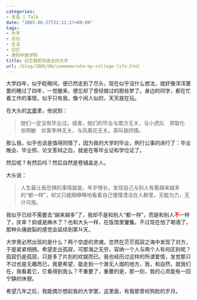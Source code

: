 ```yaml
---
categories:
- 言吾 | Talk
date: "2005-06-27T22:12:27+08:00"
tags:
- 大学
- 日记
- 生活
- 记忆
- 贵阳中医学院
title: 纪念我即将逝去的大学
url: /blog/2005/06/commemorate-my-college-life.html
---
```

大学四年，似乎眨眼间，便已然走到了尽头，现在似乎没什么想法，就好像浑浑噩噩的睡过了四年，一觉醒来，便忘却了曾经做过的那些梦了。身边的同学，都在忙着工作的事情，似乎只有我，像个闲人似的，天天就在玩。

在大头的[文章][1]里，他说到：

> 她们一定没有毕业过。或者，她们的毕业与南方无关，与小虎队　郑智化　张明敏　优客李林无关，与凤凰花无关。真叫我同情。

那么我，似乎也该是值得同情了，因为我的大学的毕业，例行公事的进行了：毕业晚会、毕业照、论文答辩之后，就是在等毕业证和学位证了。

然后呢？有然后吗？然后自然是卷铺盖走人。

<!--more-->

大头说：

> 人生最让我恐惧的事情就是，年岁增长，发现自己与别人有着越来越多的“都一样”，却又只能眼睁睁地看着自己慢慢湮没在人群里，无能为力，无计可施。

我似乎已经不需要去“越来越多”了，我却不是和别人“都一样”，而是和别人<span style="color: red">**不**</span>一样了，庆幸？抑或是麻木了？也和大头一样，在饭馆里饕餮。不过现在怕了喝酒了，那种头痛欲裂的感觉会延续到第Ｎ天。

大学里必然出现的是什么？两个空虚的灵魂，忽然在茫茫孤寂之海中发现了对方，于是紧紧相拥，希望走出孤寂，可那海之无穷，容纳一个人与两个人有何区别呢？孤寂仍是孤寂，只是多了片刻的欢娱而已。我也经历过这样的所谓爱情，发觉那只不过也是无趣而已，我更希望，能走到一个渺无人烟的地方，我，和自然，就我们在，我看着它，它看得到我么？不重要了，重要的是，那一刻，我的心灵能有一回宁静的休憩。

希望几年之后，我能偶尔想起我的大学罢，这里面，有我那曾经狗脸的岁月。

 [1]: http://www.bighead.cn/?p=129 "凤凰花开Liǎo：凤凰花又开Liǎo，可是那个城市连我的一张床都没有了。"